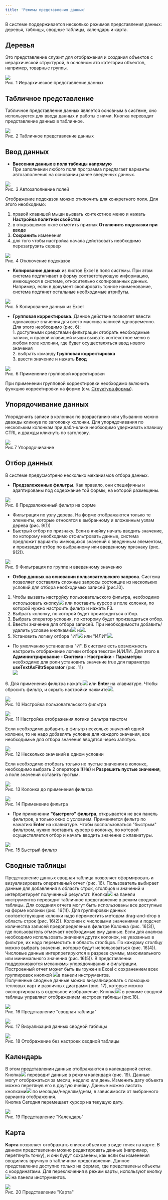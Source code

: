 ```yaml
---
title: 'Режимы представления данных'
---
```


В системе поддерживается несколько режимов представления данных: деревья, таблицы, сводные таблицы, календарь и карта.


## Деревья

Это представление служит для отображения и создания объектов с иерархической структурой, в основном это категории объектов, например, товарные группы. 

![](img/mode_view1.png)  
Рис. 1 Иерархическое представление данных  


## Табличное представление

Табличное представление данных является основным в системе, оно используется для ввода данных и работы с ними. Кнопка  переводит представление данных в табличное.

![](img/mode_view2.png)  
Рис. 2 Табличное представление данных  


## Ввод данных

- **Внесения данных в поля таблицы напрямую**  
  При заполнении любого поля программа предлагает варианты автозаполнения на основании ранее введенных данных.  

![](img/mode_view3.png)  
Рис. 3 Автозаполнение полей  

Отображение подсказок можно отключить для конкретного поля. Для этого необходимо:

1. правой клавишей мыши вызвать контекстное меню и нажать **Настройка политики свойства**
2. в открывшемся окне отметить признак **Отключить подсказки при вводе**
3. **Сохранить** изменения
4. для того чтобы настройка начала действовать необходимо перезагрузить сервер

![](img/mode_view4.png)  
Рис. 4 Отключение подсказок  

- **Копирование данных** из листов Excel в поля системы. При этом система подтягивает в форму соответствующую информацию, имеющуюся в системе, 
относительно скопированных данных. Например, если в документ скопировать точное наименование, система подтянет остальные необходимые атрибуты.

![](img/mode_view5.png)  
Рис. 5 Копирование данных из Excel  

- **Групповая корректировка**. Данное действие позволяет ввести одинаковые значения для всего массива записей одновременно. Для этого необходимо (рис. 6):    
  1\. доступными средствами фильтрации отобрать необходимые записи, и правой клавишей мыши вызвать контекстное меню в любом поле колонки, где будет осуществляться ввод нового значения  
  2\. выбрать команду **Групповая корректировка**  
  3\. ввести значение и нажать **Ввод**  

![](img/mode_view6.png)    
Рис. 6 Применение групповой корректировки  

При применении групповой корректировки необходимо включить функцию корректировки на форме (см. [Структура формы](form_structure.md)).   


## Упорядочивание данных

Упорядочить записи в колонках по возрастанию или убыванию можно дважды кликнув по заголовку колонки. 
Для упорядочивания по нескольким колонкам при дабл-клике необходимо удерживать клавишу CTRL и дважды кликнуть по заголовку.

![](img/mode_view7.png)  
Рис.7 Упорядочивание


## Отбор данных

В системе предусмотрено несколько механизмов отбора данных.

- **Предзаложенные фильтры**. Как правило, они специфичны и адаптированы под содержание той формы, на которой размещены.

![](img/mode_view8.png)  
Рис. 8 Предзаложенный фильтр на форме  

- Фильтрация по узлу дерева. На форме отображаются только те элементы, которые относятся к выбранному и вложенным узлам дерева (рис. 9(1))
- Быстрый отбор по признаку. Если в ячейку начать вводить значение, по которому необходимо отфильтровать данные, 
система предложит варианты имеющихся значений с введенным элементом, и произведет отбор по выбранному или введенному признаку (рис. 9(2)).

![](img/mode_view9.png)  
Рис. 9 Фильтрация по группе и введенному значению  

- **Отбор данных на основании пользовательского запроса**. Система позволяет составлять сложные запросы состоящие из нескольких условий для отбора необходимых записей (рис.10).
1. Чтобы вызвать настройку пользовательского фильтра, необходимо использовать кнопку![](../../img/ico_filter.png) или поставить курсор в поле колонки,
   по которой нужно настроить фильтр и нажать F3.
2. Выбрать колонку, по которой будет производиться отбор.
3. Выбрать оператор условия, по которому будет производиться отбор.
4. Ввести значение для отбора записей. При необходимости добавить/удалить условие кнопками![](../../img/ico_plus.png) и![](../../img/ico_minus.png).
5. Установить логику отбора "И"![](../../img/ico_and.png) или "ИЛИ"![](../../img/ico_or.png).

  - По умолчанию установлена "И". В системе есть возможность настроить отображение логики отбора текстом И/ИЛИ.
    Для этого в **Администрирование - Система - Настройки - Параметры** необходимо для роли установить значение true
    для параметра **useTextAsFiltrSeparator** (рис. 11)  
    ![](img/mode_view9a.png)

6\. Для применения фильтра нажать![](../../img/ico_ok.png) или **Enter** на клавиатуре. Чтобы сбросить фильтр, и скрыть настройки нажмите![](../../img/ico_close.png).

![](img/mode_view10.png)  
Рис. 10 Настройка пользовательского фильтра  

![](img/mode_view11.png)  
Рис. 11 Настройка отображения логики фильтра текстом  

Если необходимо добавить в фильтр несколько значений одной колонки, то не надо добавлять условие для каждого значения, 
все необходимые для отбора значения вводятся через запятую.

![](img/mode_view12.png)  
Рис. 12 Несколько значений в одном условии  

Если необходимо отобрать только не пустые значения в колонке, необходимо выбрать 2 оператора **!(Не)** и **Разрешить пустые значения**, а поле значений оставить пустым.

![](img/mode_view13.png)  
Рис. 13 Колонка до применения фильтра

![](img/mode_view14.png)  
Рис. 14 Применение фильтра  

- При применении **"быстрого" фильтра**, открывается не вся панель фильтров, а только окно с условием. Применяется фильтр по нажатию **Enter** на клавиатуре. 
Чтобы воспользоваться "быстрым" фильтром, нужно поставить курсор в колонку, по которой осуществляется отбор и начать вводить значение с клавиатуры.

![](img/mode_view15.png)  
Рис. 15 Быстрый фильтр  


## Сводные таблицы

Представление данных сводная таблица позволяет сформировать и визуализировать оперативный отчет (рис. 16).
Пользователь выбирает данные для добавления в область строк, столбцов и значений и интерпретирует полученный результат.
Кнопка![](../../img/ico_table_svod.png) на панели инструментов переводит табличное представление в режим сводной таблицы.
Для создания отчета могут быть использованы все доступные на форме  колонки (рис. 16(1)).
Для группировки данных соответствующие колонки надо переместить методом drag-and-drop в область строк (рис. 16(2)).
Колонки с числовыми значениями и подсчет количества записей предопределены в фильтре Колонка (рис. 16(3)),
где пользователь отмечает необходимые ему данные. Если для анализа необходимо использовать значения других колонок,
не указанных в фильтре, их надо переместить в область столбцов.
По каждому столбцу можно выбрать значения, которые будут использоваться (рис. 16(4)).
Числовые данные интерпретируются в разрезе суммы, максимального или минимального значения (рис. 16(5)).
В представлении поддерживаются механизмы упорядочивания и фильтрации.  
Построенный отчет может быть выгружен в Excel с сохранением всех группировок кнопкой ![](../../img/ico_export_xls.png)в панели инструментов.  
Полученные сводные данные можно визуализировать с помощью тепловых карт и различных диаграмм (рис. 17),
которые можно экспортировать в отдельное изображение. Кнопка![](../../img/ico_set_grid.png) в режиме сводной таблицы управляет отображением настроек таблицы (рис.18).

![](img/mode_view16.png)  
Рис. 16 Представление "сводная таблица"  

![](img/mode_view17.png)  
Рис. 17 Визуализация данных сводной таблицы  

![](img/mode_view18.png)    
Рис. 18 Отображение без настроек сводной таблицы  


## Календарь
В этом представлении данные отображаются в календарной сетке.
Кнопка![](../../img/ico_calendar.png) переводит данные в режим календаря (рис. 19). Данные могут отображаться за месяц, неделю или день.
Изменить дату объекта можно перетянув его в другую ячейку.
Данные можно листать кнопками![](../../img/ico_button_left_right.png) по месяцам/неделям/дням, в зависимости от выбранного варианта отображения.  
Кнопка Сегодня перемещает курсор на текущую дату.  

![](img/mode_view19.png)      
Рис. 19 Представление "Календарь"


## Карта
**Карта** позволяет отображать список объектов в виде точек на карте.
В данном представлении можно редактировать данные (например, перетянуть точку), и они будут сохранены,
как если бы изменения вводились вручную в табличном представлении.
Данное представление доступно только на формах, где представлены объекты с координатами.
Для переключения в режим карты, используют кнопку![](../../img/ico_karta.png) на панели инструментов.

![](img/mode_view20.png)      
Рис. 20 Представление "Карта"  





